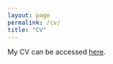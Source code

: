 ```yaml
---
layout: page
permalink: /cv/
title: "CV"
---
```


My CV can be accessed [here](https://beilong-tang.github.io/assets/pdf/example_pdf.pdf).